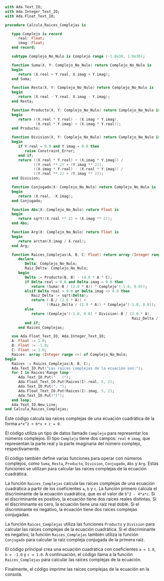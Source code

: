 ```ada
with Ada.Text_IO;
with Ada.Integer_Text_IO;
with Ada.Float_Text_IO;

procedure Calcula_Raices_Complejas is

   type Complejo is record
      real: Float;
      imag: Float;
   end record;

   subtype Complejo_No_Nulo is Complejo range (-1.0e38, 1.0e38);

   function Suma(X, Y: Complejo_No_Nulo) return Complejo_No_Nulo is
   begin
      return (X.real + Y.real, X.imag + Y.imag);
   end Suma;

   function Resta(X, Y: Complejo_No_Nulo) return Complejo_No_Nulo is
   begin
      return (X.real - Y.real, X.imag - Y.imag);
   end Resta;

   function Producto(X, Y: Complejo_No_Nulo) return Complejo_No_Nulo is
   begin
      return ((X.real * Y.real) - (X.imag * Y.imag),
              (X.real * Y.imag) + (X.imag * Y.real));
   end Producto;

   function Division(X, Y: Complejo_No_Nulo) return Complejo_No_Nulo is
   begin
      if Y.real = 0.0 and Y.imag = 0.0 then
         raise Constraint_Error;
      end if;
      return ((X.real * Y.real) + (X.imag * Y.imag)) /
             ((Y.real ** 2) + (Y.imag ** 2)),
             ((X.imag * Y.real) - (X.real * Y.imag)) /
             ((Y.real ** 2) + (Y.imag ** 2));
   end Division;

   function Conjugado(X: Complejo_No_Nulo) return Complejo_No_Nulo is
   begin
      return (X.real, -X.imag);
   end Conjugado;

   function Abs(X: Complejo_No_Nulo) return Float is
   begin
      return sqrt((X.real ** 2) + (X.imag ** 2));
   end Abs;

   function Arg(X: Complejo_No_Nulo) return Float is
   begin
      return arctan(X.imag / X.real);
   end Arg;

   function Raices_Complejas(A, B, C: Float) return array (Integer range <>) of Complejo_No_Nulo is
      declare
         Delta: Complejo_No_Nulo;
         Raiz_Delta: Complejo_No_Nulo;
      begin
         Delta := Producto(B, B) - (4.0 * A * C);
         if Delta.real = 0.0 and Delta.imag = 0.0 then
            return (Suma(-B / (2.0 * A)) * Complejo'(-1.0, 0.0));
         elsif Delta.real > 0.0 or Delta.imag <> 0.0 then
            Raiz_Delta := sqrt(Delta);
            return (-B / (2.0 * A)) +
                   ((Raiz_Delta / (2.0 * A)) * Complejo'(-1.0, 0.0));
         else
            return (Complejo'(-1.0, 0.0) * Division(-B / (2.0 * A),
                                                          Raiz_Delta / (2.0 * A)));
         end if;
      end Raices_Complejas;

   use Ada.Float_Text_IO, Ada.Integer_Text_IO;
   A: Float := 1.0;
   B: Float := -1.0;
   C: Float := 1.0;
   Raices: array (Integer range <>) of Complejo_No_Nulo;
begin
   Raices := Raices_Complejas(A, B, C);
   Ada.Text_IO.Put("Las raíces complejas de la ecuación son:");
   for I in Raices'Range loop
      Ada.Text_IO.Put("   (");
      Ada.Float_Text_IO.Put(Raices(I).real, 5, 2);
      Ada.Text_IO.Put(", ");
      Ada.Float_Text_IO.Put(Raices(I).imag, 5, 2);
      Ada.Text_IO.Put(")");
   end loop;
   Ada.Text_IO.New_Line;
end Calcula_Raices_Complejas;
```

Este código calcula las raíces complejas de una ecuación cuadrática de la forma `a*x^2 + b*x + c = 0`.

El código utiliza un tipo de datos llamado `Complejo` para representar los números complejos. El tipo `Complejo` tiene dos campos: `real` e `imag`, que representan la parte real y la parte imaginaria del número complejo, respectivamente.

El código también define varias funciones para operar con números complejos, como `Suma`, `Resta`, `Producto`, `Division`, `Conjugado`, `Abs` y `Arg`. Estas funciones se utilizan para calcular las raíces complejas de la ecuación cuadrática.

La función `Raices_Complejas` calcula las raíces complejas de una ecuación cuadrática a partir de los coeficientes `a`, `b` y `c`. La función primero calcula el discriminante de la ecuación cuadrática, que es el valor de `b^2 - 4*a*c`. Si el discriminante es positivo, la ecuación tiene dos raíces reales distintas. Si el discriminante es cero, la ecuación tiene una raíz real doble. Si el discriminante es negativo, la ecuación tiene dos raíces complejas conjugadas.

La función `Raices_Complejas` utiliza las funciones `Producto` y `Division` para calcular las raíces complejas de la ecuación cuadrática. Si el discriminante es negativo, la función `Raices_Complejas` también utiliza la función `Conjugado` para calcular la raíz compleja conjugada de la primera raíz.

El código principal crea una ecuación cuadrática con coeficientes `a = 1.0`, `b = -1.0` y `c = 1.0`. A continuación, el código llama a la función `Raices_Complejas` para calcular las raíces complejas de la ecuación.

Finalmente, el código imprime las raíces complejas de la ecuación en la consola.